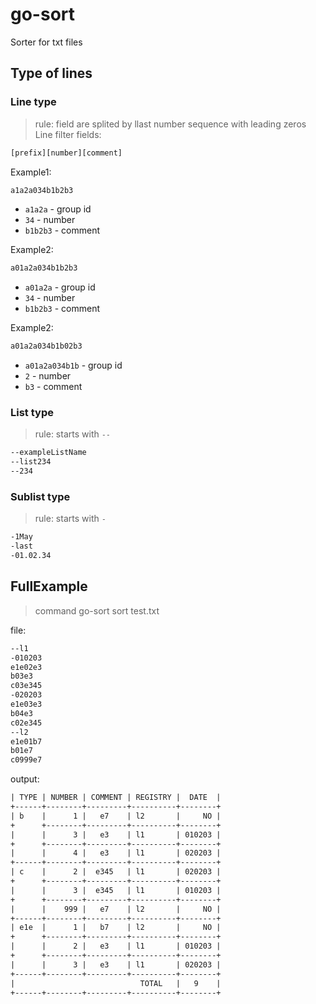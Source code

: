 # go-sort
Sorter for txt files
## Type of lines
### Line type
>rule: field are splited by llast number sequence with leading zeros
Line filter fields:
```txt
[prefix][number][comment]
```
Example1:
```txt
a1a2a034b1b2b3
```
* `a1a2a` - group id
* `34` - number
*  `b1b2b3` - comment

Example2:
```txt
a01a2a034b1b2b3
```
* `a01a2a` - group id
* `34` - number
*  `b1b2b3` - comment

Example2:
```txt
a01a2a034b1b02b3
```
* `a01a2a034b1b` - group id
* `2` - number
*  `b3` - comment

### List type
> rule: starts with `--`
```txt
--exampleListName
--list234
--234
```

### Sublist type
> rule: starts with `-`
```txt
-1May
-last
-01.02.34
```

## FullExample
>command go-sort sort test.txt

file:
```txt
--l1
-010203
e1e02e3
b03e3
c03e345
-020203
e1e03e3
b04e3
c02e345
--l2
e1e01b7
b01e7
c0999e7
```
output:
```txt
| TYPE | NUMBER | COMMENT | REGISTRY |  DATE  |
+------+--------+---------+----------+--------+
| b    |      1 |   e7    | l2       |     NO |
+      +--------+---------+----------+--------+
|      |      3 |   e3    | l1       | 010203 |
+      +--------+---------+----------+--------+
|      |      4 |   e3    | l1       | 020203 |
+------+--------+---------+----------+--------+
| c    |      2 |  e345   | l1       | 020203 |
+      +--------+---------+----------+--------+
|      |      3 |  e345   | l1       | 010203 |
+      +--------+---------+----------+--------+
|      |    999 |   e7    | l2       |     NO |
+------+--------+---------+----------+--------+
| e1e  |      1 |   b7    | l2       |     NO |
+      +--------+---------+----------+--------+
|      |      2 |   e3    | l1       | 010203 |
+      +--------+---------+----------+--------+
|      |      3 |   e3    | l1       | 020203 |
+------+--------+---------+----------+--------+
|                            TOTAL   |   9    |
+------+--------+---------+----------+--------+
```

